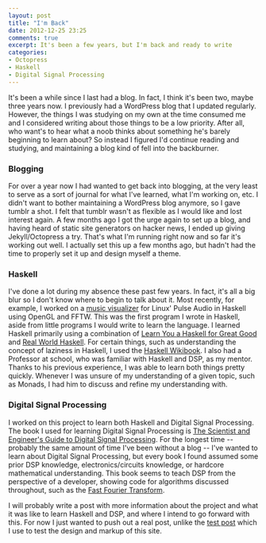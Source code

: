 ```yaml
---
layout: post
title: "I'm Back"
date: 2012-12-25 23:25
comments: true
excerpt: It's been a few years, but I'm back and ready to write
categories:
- Octopress
- Haskell
- Digital Signal Processing
---
```


It's been a while since I last had a blog. In fact, I think it's been two, maybe three years now. I previously had a WordPress blog that I updated regularly. However, the things I was studying on my own at the time consumed me and I considered writing about those things to be a low priority. After all, who want's to hear what a noob thinks about something he's barely beginning to learn about? So instead I figured I'd continue reading and studying, and maintaining a blog kind of fell into the backburner.

### Blogging

For over a year now I had wanted to get back into blogging, at the very least to serve as a sort of journal for what I've learned, what I'm working on, etc. I didn't want to bother maintaining a WordPress blog anymore, so I gave tumblr a shot. I felt that tumblr wasn't as flexible as I would like and lost interest again. A few months ago I got the urge again to set up a blog, and having heard of static site generators on hacker news, I ended up giving Jekyll/Octopress a try. That's what I'm running right now and so far it's working out well. I actually set this up a few months ago, but hadn't had the time to properly set it up and design myself a theme.

### Haskell

I've done a lot during my absence these past few years. In fact, it's all a big blur so I don't know where to begin to talk about it. Most recently, for example, I worked on a [music visualizer](https://github.com/blaenk/pulse-visualizer) for Linux' Pulse Audio in Haskell using OpenGL and FFTW. This was the first program I wrote in Haskell, aside from little programs I would write to learn the language. I learned Haskell primarily using a combination of [Learn You a Haskell for Great Good](http://learnyouahaskell.com/) and [Real World Haskell](http://book.realworldhaskell.org/read/). For certain things, such as understanding the concept of laziness in Haskell, I used the [Haskell Wikibook](http://en.wikibooks.org/wiki/Haskell/Laziness). I also had a Professor at school, who was familiar with Haskell and DSP, as my mentor. Thanks to his previous experience, I was able to learn both things pretty quickly. Whenever I was unsure of my understanding of a given topic, such as Monads, I had him to discuss and refine my understanding with.

### Digital Signal Processing

I worked on this project to learn both Haskell and Digital Signal Processing. The book I used for learning Digital Signal Processing is [The Scientist and Engineer's Guide to Digital Signal Processing](http://www.dspguide.com/pdfbook.htm). For the longest time -- probably the same amount of time I've been without a blog -- I've wanted to learn about Digital Signal Processing, but every book I found assumed some prior DSP knowledge, electronics/circuits knowledge, or hardcore mathematical understanding. This book seems to teach DSP from the perspective of a developer, showing code for algorithms discussed throughout, such as the [Fast Fourier Transform](http://en.wikipedia.org/wiki/Fast_Fourier_transform).

I will probably write a post with more information about the project and what it was like to learn Haskell and DSP, and where I intend to go forward with this. For now I just wanted to push out a real post, unlike the [test post](/2012/09/19/test-post/) which I use to test the design and markup of this site.
